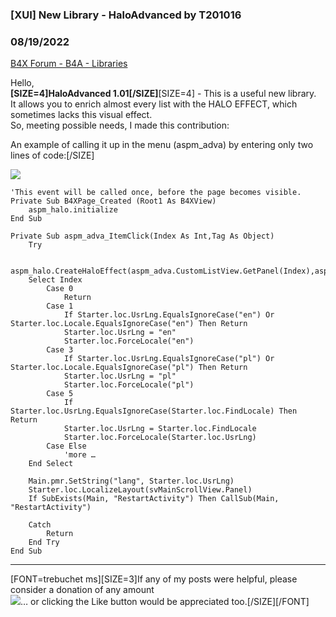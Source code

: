 ###  [XUI] New Library - HaloAdvanced by T201016
### 08/19/2022
[B4X Forum - B4A - Libraries](https://www.b4x.com/android/forum/threads/142422/)

Hello,  
**[SIZE=4]HaloAdvanced 1.01[/SIZE]**[SIZE=4] - This is a useful new library.  
It allows you to enrich almost every list with the HALO EFFECT, which sometimes lacks this visual effect.  
So, meeting possible needs, I made this contribution:  
  
An example of calling it up in the menu (aspm\_adva) by entering only two lines of code:[/SIZE]  
  
![](https://www.b4x.com/android/forum/attachments/132720)  

```B4X
'This event will be called once, before the page becomes visible.  
Private Sub B4XPage_Created (Root1 As B4XView)  
    aspm_halo.initialize  
End Sub  
  
Private Sub aspm_adva_ItemClick(Index As Int,Tag As Object)  
    Try  
    
    aspm_halo.CreateHaloEffect(aspm_adva.CustomListView.GetPanel(Index),aspm_adva.CustomListView.GetPanel(Index).Width/2,aspm_adva.CustomListView.GetPanel(Index).Height/2,0x9BFFFFFF)  
    Select Index  
        Case 0  
            Return  
        Case 1  
            If Starter.loc.UsrLng.EqualsIgnoreCase("en") Or Starter.loc.Locale.EqualsIgnoreCase("en") Then Return  
            Starter.loc.UsrLng = "en"  
            Starter.loc.ForceLocale("en")  
        Case 3  
            If Starter.loc.UsrLng.EqualsIgnoreCase("pl") Or Starter.loc.Locale.EqualsIgnoreCase("pl") Then Return  
            Starter.loc.UsrLng = "pl"  
            Starter.loc.ForceLocale("pl")  
        Case 5  
            If Starter.loc.UsrLng.EqualsIgnoreCase(Starter.loc.FindLocale) Then Return  
            Starter.loc.UsrLng = Starter.loc.FindLocale  
            Starter.loc.ForceLocale(Starter.loc.UsrLng)  
        Case Else  
            'more …  
    End Select  
  
    Main.pmr.SetString("lang", Starter.loc.UsrLng)  
    Starter.loc.LocalizeLayout(svMainScrollView.Panel)  
    If SubExists(Main, "RestartActivity") Then CallSub(Main, "RestartActivity")  
    
    Catch  
        Return  
    End Try  
End Sub
```

  
  

---

  
[FONT=trebuchet ms][SIZE=3]If any of my posts were helpful, please consider a donation of any amount   
[![](https://www.b4x.com/android/forum/attachments/132723)](https://www.paypal.me/T201016)… or clicking the Like button would be appreciated too.[/SIZE][/FONT]